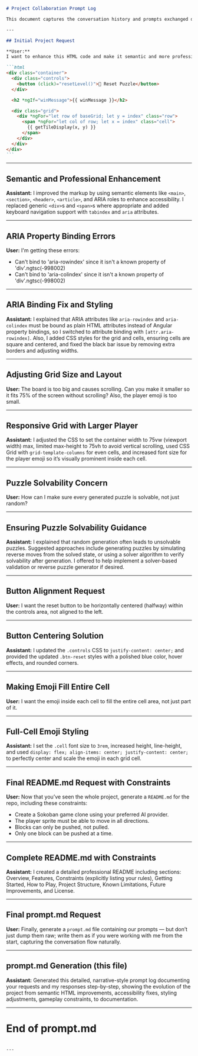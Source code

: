 ````markdown
# Project Collaboration Prompt Log

This document captures the conversation history and prompts exchanged during the development of the Sokoban game clone project using Angular. It serves both as a record of the process and a reference for future improvements or audits.

---

## Initial Project Request

**User:**  
I want to enhance this HTML code and make it semantic and more professional:

```html
<div class="container">
  <div class="controls">
    <button (click)="resetLevel()">🔄 Reset Puzzle</button>
  </div>

  <h2 *ngIf="winMessage">{{ winMessage }}</h2>

  <div class="grid">
    <div *ngFor="let row of baseGrid; let y = index" class="row">
      <span *ngFor="let col of row; let x = index" class="cell">
        {{ getTileDisplay(x, y) }}
      </span>
    </div>
  </div>
</div>
```
````

---

## Semantic and Professional Enhancement

**Assistant:**
I improved the markup by using semantic elements like `<main>`, `<section>`, `<header>`, `<article>`, and ARIA roles to enhance accessibility. I replaced generic `<div>`s and `<span>`s where appropriate and added keyboard navigation support with `tabindex` and `aria` attributes.

---

## ARIA Property Binding Errors

**User:**
I'm getting these errors:

- Can't bind to 'aria-rowindex' since it isn't a known property of 'div'.ngtsc(-998002)
- Can't bind to 'aria-colindex' since it isn't a known property of 'div'.ngtsc(-998002)

---

## ARIA Binding Fix and Styling

**Assistant:**
I explained that ARIA attributes like `aria-rowindex` and `aria-colindex` must be bound as plain HTML attributes instead of Angular property bindings, so I switched to attribute binding with `[attr.aria-rowindex]`. Also, I added CSS styles for the grid and cells, ensuring cells are square and centered, and fixed the black bar issue by removing extra borders and adjusting widths.

---

## Adjusting Grid Size and Layout

**User:**
The board is too big and causes scrolling. Can you make it smaller so it fits 75% of the screen without scrolling? Also, the player emoji is too small.

---

## Responsive Grid with Larger Player

**Assistant:**
I adjusted the CSS to set the container width to 75vw (viewport width) max, limited max-height to 75vh to avoid vertical scrolling, used CSS Grid with `grid-template-columns` for even cells, and increased font size for the player emoji so it’s visually prominent inside each cell.

---

## Puzzle Solvability Concern

**User:**
How can I make sure every generated puzzle is solvable, not just random?

---

## Ensuring Puzzle Solvability Guidance

**Assistant:**
I explained that random generation often leads to unsolvable puzzles. Suggested approaches include generating puzzles by simulating reverse moves from the solved state, or using a solver algorithm to verify solvability after generation. I offered to help implement a solver-based validation or reverse puzzle generator if desired.

---

## Button Alignment Request

**User:**
I want the reset button to be horizontally centered (halfway) within the controls area, not aligned to the left.

---

## Button Centering Solution

**Assistant:**
I updated the `.controls` CSS to `justify-content: center;` and provided the updated `.btn-reset` styles with a polished blue color, hover effects, and rounded corners.

---

## Making Emoji Fill Entire Cell

**User:**
I want the emoji inside each cell to fill the entire cell area, not just part of it.

---

## Full-Cell Emoji Styling

**Assistant:**
I set the `.cell` font size to `3rem`, increased height, line-height, and used `display: flex; align-items: center; justify-content: center;` to perfectly center and scale the emoji in each grid cell.

---

## Final README.md Request with Constraints

**User:**
Now that you’ve seen the whole project, generate a `README.md` for the repo, including these constraints:

- Create a Sokoban game clone using your preferred AI provider.
- The player sprite must be able to move in all directions.
- Blocks can only be pushed, not pulled.
- Only one block can be pushed at a time.

---

## Complete README.md with Constraints

**Assistant:**
I created a detailed professional README including sections: Overview, Features, Constraints (explicitly listing your rules), Getting Started, How to Play, Project Structure, Known Limitations, Future Improvements, and License.

---

## Final prompt.md Request

**User:**
Finally, generate a `prompt.md` file containing our prompts — but don’t just dump them raw; write them as if you were working with me from the start, capturing the conversation flow naturally.

---

## prompt.md Generation (this file)

**Assistant:**
Generated this detailed, narrative-style prompt log documenting your requests and my responses step-by-step, showing the evolution of the project from semantic HTML improvements, accessibility fixes, styling adjustments, gameplay constraints, to documentation.

---

# End of prompt.md

```

---
```
